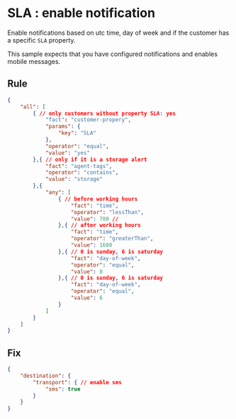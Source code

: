# SLA : enable notification

Enable notifications based on utc time, day of week and if the customer has a specific ```SLA``` property.

This sample expects that you have configured notifications and enables mobile messages.

## Rule
```json
{
	"all": [
		{ // only customers without property SLA: yes
            "fact": "customer-propery",
            "params": {
                "key": "SLA"
            },
			"operator": "equal",
			"value": "yes"
		},{ // only if it is a storage alert
			"fact": "agent-tags",
			"operator": "contains",
			"value": "storage"
		},{
            "any": [
                { // before working hours
                    "fact": "time",
                    "operator": "lessThan",
                    "value": 700 // 
                },{ // after working hours
                    "fact": "time",
                    "operator": "greaterThan",
                    "value": 1600
                },{ // 0 is sunday, 6 is saturday
                    "fact": "day-of-week",
                    "operator": "equal",
                    "value": 0
                },{ // 0 is sunday, 6 is saturday
                    "fact": "day-of-week",
                    "operator": "equal",
                    "value": 6
                }
            ]
        }
	]
}
```

## Fix
```json
{
    "destination": {
        "transport": { // enable sms 
            "sms": true
        }
    }
}
```